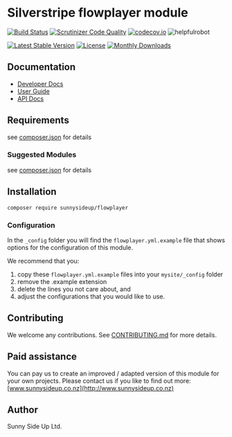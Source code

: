 # Silverstripe flowplayer module
[![Build Status](https://travis-ci.org/sunnysideup/silverstripe-flowplayer.svg?branch=master)](https://travis-ci.org/sunnysideup/silverstripe-flowplayer)
[![Scrutinizer Code Quality](https://scrutinizer-ci.com/g/sunnysideup/silverstripe-flowplayer/badges/quality-score.png?b=master)](https://scrutinizer-ci.com/g/sunnysideup/silverstripe-flowplayer/?branch=master)
[![codecov.io](https://codecov.io/github/sunnysideup/silverstripe-flowplayer/coverage.svg?branch=master)](https://codecov.io/github/sunnysideup/silverstripe-flowplayer?branch=master)
![helpfulrobot](https://helpfulrobot.io/sunnysideup/flowplayer/badge)

[![Latest Stable Version](https://poser.pugx.org/sunnysideup/flowplayer/version)](https://packagist.org/packages/sunnysideup/flowplayer)
[![License](https://poser.pugx.org/sunnysideup/flowplayer/license)](https://packagist.org/packages/sunnysideup/flowplayer)
[![Monthly Downloads](https://poser.pugx.org/sunnysideup/flowplayer/d/monthly)](https://packagist.org/packages/sunnysideup/flowplayer)


## Documentation



 * [Developer Docs](docs/en/INDEX.md)
 * [User Guide](docs/en/userguide.md)
 * [API Docs](http://docs.ssmods.com/sunnysideup/flowplayer)

## Requirements



see [composer.json](composer.json) for details

### Suggested Modules



see [composer.json](composer.json) for details


## Installation


```
composer require sunnysideup/flowplayer
```

### Configuration



In the `_config` folder you will find the `flowplayer.yml.example`
file that shows options for the configuration of this module.

We recommend that you:

  1. copy these `flowplayer.yml.example` files into your
`mysite/_config` folder
  2. remove the .example extension
  3. delete the lines you not care about, and
  4. adjust the configurations that you would like to use.


## Contributing



We welcome any contributions. See [CONTRIBUTING.md](CONTRIBUTING.md) for more details.

## Paid assistance



You can pay us to create an improved / adapted version of this module for your own projects.  Please contact us if you like to find out more: [www.sunnysideup.co.nz](http://www.sunnysideup.co.nz)

## Author



Sunny Side Up Ltd.
